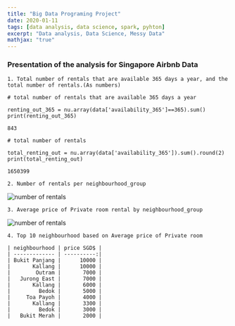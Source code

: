```yaml
---
title: "Big Data Programing Project"
date: 2020-01-11
tags: [data analysis, data science, spark, pyhton]
excerpt: "Data analysis, Data Science, Messy Data"
mathjax: "true"
---
```


### Presentation of the analysis for Singapore Airbnb Data

`1. Total number of rentals that are available 365 days a year, and the total number of rentals.(As numbers)`

```pyhton
# total number of rentals that are available 365 days a year

renting_out_365 = nu.array(data['availability_365']==365).sum()
print(renting_out_365)

843

# total number of rentals

total_renting_out = nu.array(data['availability_365']).sum().round(2)
print(total_renting_out)

1650399
```

`2. Number of rentals per neighbourhood_group`

   <img src="{{ site.url }}{{ site.baseurl }}/images/4.2.png" alt="number of rentals">

`3. Average price of Private room rental by neighbourhood_group`

   <img src="{{ site.url }}{{ site.baseurl }}/images/4.3.png" alt="number of rentals">


`4. Top 10 neighbourhood based on Average price of Private room`

    | neighbourhood | price SGD$ |
    | ------------- | ----------:|
    | Bukit Panjang |      10000 |
    |       Kallang |      10000 |
    |        Outram |       7000 |
    |   Jurong East |       7000 |
    |       Kallang |       6000 |
    |         Bedok |       5000 |
    |     Toa Payoh |       4000 |
    |       Kallang |       3300 |
    |         Bedok |       3000 |
    |   Bukit Merah |       2000 |